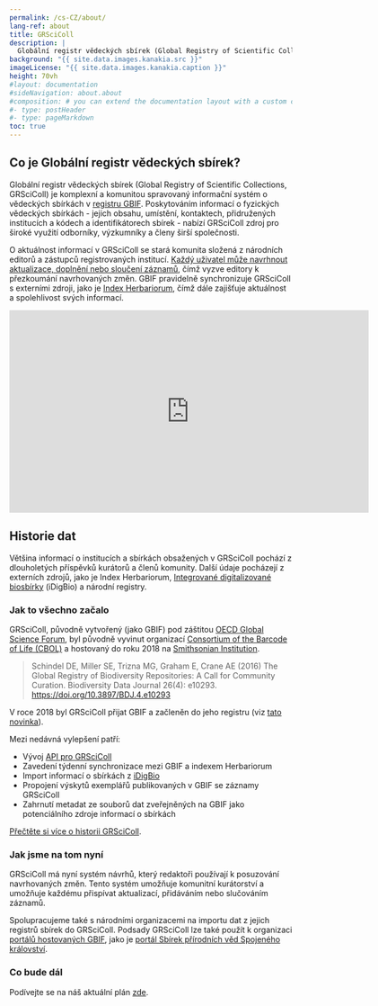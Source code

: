```yaml
---
permalink: /cs-CZ/about/
lang-ref: about
title: GRSciColl
description: |
  Globální registr vědeckých sbírek (Global Registry of Scientific Collections, GRSciColl) je komplexní, komunitou spravovaný repozitář informací o vědeckých sbírkách, který rozšiřuje práci původně zahájenou Konsorciem čárového kódu života (Consortium of the Barcode of Life, CBOL).
background: "{{ site.data.images.kanakia.src }}"
imageLicense: "{{ site.data.images.kanakia.caption }}"
height: 70vh
#layout: documentation
#sideNavigation: about.about
#composition: # you can extend the documentation layout with a custom composition
#- type: postHeader
#- type: pageMarkdown
toc: true
---
```


## Co je Globální registr vědeckých sbírek?

Globální registr vědeckých sbírek (Global Registry of Scientific Collections, GRSciColl) je komplexní a komunitou spravovaný informační systém o vědeckých sbírkách v [registru GBIF](https://www.gbif.org/). Poskytováním informací o fyzických vědeckých sbírkách - jejich obsahu, umístění, kontaktech, přidružených institucích a kódech a identifikátorech sbírek - nabízí GRSciColl zdroj pro široké využití odborníky, výzkumníky a členy širší společnosti.

O aktuálnost informací v GRSciColl se stará komunita složená z národních editorů a zástupců registrovaných institucí. [Každý uživatel může navrhnout aktualizace, doplnění nebo sloučení záznamů](/how-to#suggest-a-change), čímž vyzve editory k přezkoumání navrhovaných změn. GBIF pravidelně synchronizuje GRSciColl s externími zdroji, jako je [Index Herbariorum](https://sweetgum.nybg.org/science/ih/), čímž dále zajišťuje aktuálnost a spolehlivost svých informací.

<iframe title="vimeo-player" src="https://player.vimeo.com/video/872824009?h=c3aaa082e3" width="640" height="360" frameborder="0"    allowfullscreen></iframe>

## Historie dat

Většina informací o institucích a sbírkách obsažených v GRSciColl pochází z dlouholetých příspěvků kurátorů a členů komunity. Další údaje pocházejí z externích zdrojů, jako je Index Herbariorum, [Integrované digitalizované biosbírky](https://www.idigbio.org/) (iDigBio) a národní registry.

### Jak to všechno začalo

GRSciColl, původně vytvořený (jako GBIF) pod záštitou [OECD Global Science Forum](http://www.oecd.org/sti/sci-tech/oecdglobalscienceforum.htm), byl původně vyvinut organizací [Consortium of the Barcode of Life (CBOL)](https://www.gbif.org/participant/287) a hostovaný do roku 2018 na [Smithsonian Institution](https://www.si.edu).

> Schindel DE, Miller SE, Trizna MG, Graham E, Crane AE (2016) The Global Registry of Biodiversity Repositories: A Call for Community Curation. Biodiversity Data Journal 26(4): e10293. https://doi.org/10.3897/BDJ.4.e10293

V roce 2018 byl GRSciColl přijat GBIF a začleněn do jeho registru (viz [tato novinka](https://www.gbif.org/news/5kyAslpqTVxYqZTwYn1cub/)).

Mezi nedávná vylepšení patří:
* Vývoj [API pro GRSciColl](/api)
* Zavedení týdenní synchronizace mezi GBIF a indexem Herbariorum
* Import informací o sbírkách z [iDigBio](https://www.idigbio.org)
* Propojení výskytů exemplářů publikovaných v GBIF se záznamy GRSciColl
* Zahrnutí metadat ze souborů dat zveřejněných na GBIF jako potenciálního zdroje informací o sbírkách

[Přečtěte si více o historii GRSciColl](https://data-blog.gbif.org/post/grscicoll-2021/).

### Jak jsme na tom nyní

GRSciColl má nyní systém návrhů, který redaktoři používají k posuzování navrhovaných změn. Tento systém umožňuje komunitní kurátorství a umožňuje každému přispívat aktualizací, přidáváním nebo slučováním záznamů.

Spolupracujeme také s národními organizacemi na importu dat z jejich registrů sbírek do GRSciColl. Podsady GRSciColl lze také použít k organizaci [portálů hostovaných GBIF](https://www.gbif.org/hosted-portals), jako je [portál Sbírek přírodních věd Spojeného království](https://data.dissco-uk.org).

### Co bude dál

Podívejte se na náš aktuální plán [zde](/road-map).

